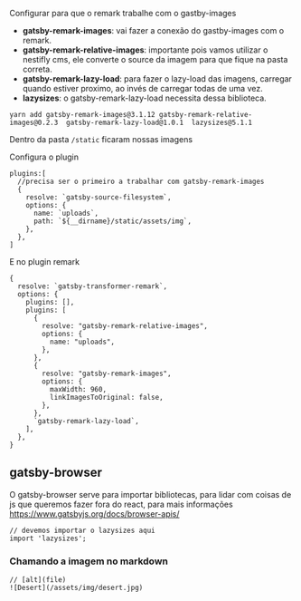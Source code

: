Configurar para que o remark trabalhe com o gastby-images

- <b>gatsby-remark-images</b>: vai fazer a conexão do gastby-images com o remark.
- <b>gatsby-remark-relative-images</b>: importante pois vamos utilizar o nestifly cms, ele converte o source da imagem para que fique na pasta correta.
- <b>gatsby-remark-lazy-load</b>: para fazer o lazy-load das imagens, carregar quando estiver proximo, ao invés de carregar todas de uma vez.
- <b>lazysizes</b>: o gatsby-remark-lazy-load necessita dessa biblioteca.

```
yarn add gatsby-remark-images@3.1.12 gatsby-remark-relative-images@0.2.3  gatsby-remark-lazy-load@1.0.1  lazysizes@5.1.1
```

Dentro da pasta `/static` ficaram nossas imagens

Configura o plugin

```
plugins:[
  //precisa ser o primeiro a trabalhar com gatsby-remark-images
  {
    resolve: `gatsby-source-filesystem`,
    options: {
      name: `uploads`,
      path: `${__dirname}/static/assets/img`,
    },
  },
]
```
E no plugin remark

```
{
  resolve: `gatsby-transformer-remark`,
  options: {
    plugins: [],
    plugins: [
      {
        resolve: "gatsby-remark-relative-images",
        options: {
          name: "uploads",
        },
      },
      {
        resolve: "gatsby-remark-images",
        options: {
          maxWidth: 960,
          linkImagesToOriginal: false,
        },
      },
      `gatsby-remark-lazy-load`,
    ],
  },
}
```

## gatsby-browser
O gatsby-browser serve para importar bibliotecas, para lidar com coisas de js que queremos fazer fora do react, para mais informações https://www.gatsbyjs.org/docs/browser-apis/

```
// devemos importar o lazysizes aqui
import 'lazysizes';
```

### Chamando a imagem no markdown
```
// [alt](file)
![Desert](/assets/img/desert.jpg)
```